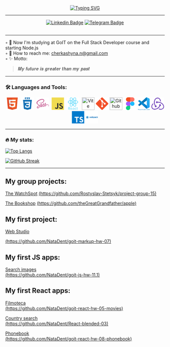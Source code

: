 <div id="header" align="center">
<a href="https://git.io/typing-svg"><img src="https://readme-typing-svg.demolab.com?font=Dancing+Script&size=28&duration=3000&pause=1000&color=8520B3&center=true&vCenter=true&multiline=true&random=false&width=500&height=120&lines=Hi!+I'm+Nataliia+Cherkashyna%2C+;beginner+full+stack+web+developer+from+Ukraine.;I+welcome+you+to+my+git+hub!" alt="Typing SVG" /></a>

</div>

---

<div id="badges" align="center">
<a href="https://www.linkedin.com/in/nataliia-cherkashyna-webdev"><img src="https://img.shields.io/badge/LinkedIn-blue?style=plastic&logo=linkedin&logoColor=white" alt="Linkedin Badge"/></a>
 <a href="https://t.me/n_cherkashyna"><img src="https://img.shields.io/badge/Telegram-deepskyblue?style=plastic&logo=telegram&logoColor=white" alt="Telegram Badge"/></a>
</div>
<div align="center"><img src="https://komarev.com/ghpvc/?username=NataDent&style=plastic&color=blueviolet" alt=""/></div>

---

◦ 🧠 Now I'm studying at GoIT on the Full Stack Developer course and starting Node.js  
◦ 📧 How to reach me: [cherkashyna.n@gmail.com]()  
◦ ✨ Motto:

> 𝑴𝒚 𝒇𝒖𝒕𝒖𝒓𝒆 𝒊𝒔 𝒈𝒓𝒆𝒂𝒕𝒆𝒓 𝒕𝒉𝒂𝒏 𝒎𝒚 𝒑𝒂𝒔𝒕

---

### :hammer_and_wrench: Languages and Tools:

<div align="center">
  <img src="https://github.com/devicons/devicon/blob/master/icons/html5/html5-original.svg" title="HTML5" alt="HTML" width="40" height="40"/>&nbsp;
  <img src="https://github.com/devicons/devicon/blob/master/icons/css3/css3-plain-wordmark.svg"  title="CSS3" alt="CSS" width="40" height="40"/>&nbsp;
  <img src="https://github.com/devicons/devicon/blob/master/icons/sass/sass-original.svg"  title="SASS" alt="SASS" width="40" height="40"/>&nbsp;
  <img src="https://github.com/devicons/devicon/blob/master/icons/javascript/javascript-original.svg" title="JavaScript" alt="JavaScript" width="40" height="40"/>&nbsp;
  <img src="https://github.com/devicons/devicon/blob/master/icons/react/react-original-wordmark.svg" title="React" alt="React" width="40" height="40"/>&nbsp;
  <img src="https://www.svgrepo.com/show/374167/vite.svg" title="Vite" **alt="Vite" width="40" height="40"/>
  <img src="https://github.com/devicons/devicon/blob/master/icons/git/git-original.svg" title="Git" **alt="Git" width="40" height="40"/>
  <img src="https://www.svgrepo.com/show/331724/github-code-source.svg" title="Github" **alt="Github" width="40" height="40"/>
  <img src="https://github.com/devicons/devicon/blob/master/icons/figma/figma-original.svg" title="Figma" **alt="Figma" width="40" height="40"/>
  <img src="https://github.com/devicons/devicon/blob/master/icons/vscode/vscode-original-wordmark.svg" title="VSCode" **alt="VSCode" width="40" height="40"/>
  <img src="https://github.com/devicons/devicon/blob/master/icons/redux/redux-original.svg" title="Redux" **alt="Redux" width="40" height="40"/>
  <img src="https://github.com/devicons/devicon/blob/master/icons/typescript/typescript-original.svg" title="Typescript" **alt="Typescript" width="40" height="40"/>
  <img src="https://github.com/devicons/devicon/blob/master/icons/webpack/webpack-original-wordmark.svg" title="Webpack" **alt="Webpack" width="40" height="40"/>
</div>

---

### :fire: My stats:

[![Top Langs](https://github-readme-stats.vercel.app/api/top-langs/?username=NataDent&layout=compact&theme=vision-friendly-dark)](https://github.com/NataDent/github-readme-stats)

[![GitHub Streak](http://github-readme-streak-stats.herokuapp.com?user=NataDent&theme=transparent&background=000000)](https://git.io/streak-stats)

---

## My group projects:

[The WatchSpot](https://rostyslav-stetsyk.github.io/project-group-15/)
[(https://github.com/Rostyslav-Stetsyk/project-group-15)](../blob/master/LICENSE)

[The Bookshop](https://github.com/theGreatGrandfather/apple)
[(https://github.com/theGreatGrandfather/apple)](../blob/master/LICENSE)

## My first project:

[Web Studio](https://natadent.github.io/goit-markup-hw-07/)

[(https://github.com/NataDent/goit-markup-hw-07)](../blob/master/LICENSE)

## My first JS apps:

[Search images](https://natadent.github.io/goit-js-hw-11.1/)  
[(https://github.com/NataDent/goit-js-hw-11.1)](../blob/master/LICENSE)

## My first React apps:

[Filmoteca](https://natadent.github.io/goit-react-hw-05-movies/)  
[(https://github.com/NataDent/goit-react-hw-05-movies)](../blob/master/LICENSE)

[Country search](https://natadent.github.io/React-blended-03/)  
[(https://github.com/NataDent/React-blended-03)](../blob/master/LICENSE)

[Phonebook](https://natadent.github.io/React-blended-03/)  
[(https://github.com/NataDent/goit-react-hw-08-phonebook)](../blob/master/LICENSE)
